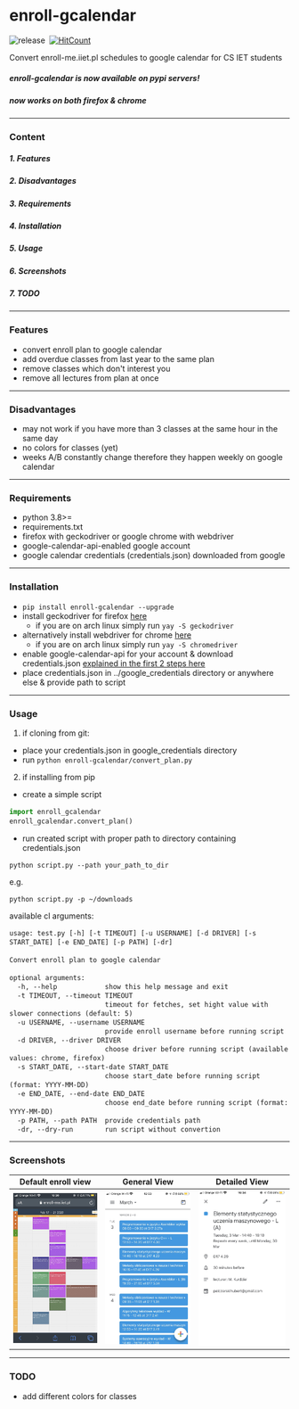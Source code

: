 # enroll-gcalendar
![release](https://img.shields.io/github/v/release/hoob3rt/enroll-gcalendar)&nbsp;
[![HitCount](http://hits.dwyl.com/hoob3rt/enroll-gcalendar.svg)](http://hits.dwyl.com/hoob3rt/enroll-gcalendar)

Convert enroll-me.iiet.pl schedules to google calendar for CS IET students
##### enroll-gcalendar is now available on pypi servers!
##### now works on both firefox & chrome
---
### Content
##### 1. Features
##### 2. Disadvantages
##### 3. Requirements
##### 4. Installation
##### 5. Usage
##### 6. Screenshots
##### 7. TODO
---
### Features
* convert enroll plan to google calendar
* add overdue classes from last year to the same plan
* remove classes which don't interest you
* remove all lectures from plan at once
---
### Disadvantages
* may not work if you have more than 3 classes at the same hour in the same day
* no colors for classes (yet)
* weeks A/B constantly change therefore they happen weekly on google calendar
---
### Requirements
* python 3.8>=
* requirements.txt
* firefox with geckodriver or google chrome with webdriver
* google-calendar-api-enabled google account
* google calendar credentials (credentials.json) downloaded from google
---
### Installation
* ```pip install enroll-gcalendar --upgrade```
* install geckodriver for firefox [here](https://github.com/mozilla/geckodriver/releases)
    * if you are on arch linux simply run ```yay -S geckodriver```
* alternatively install webdriver for chrome [here](https://chromedriver.chromium.org/downloads)
    * if you are on arch linux simply run ```yay -S chromedriver```
* enable google-calendar-api for your account & download credentials.json
  [explained in the first 2 steps here](https://dev.to/megazear7/google-calendar-api-integration-made-easy-2a68)
* place credentials.json in ../google_credentials directory or anywhere else & provide path to script
---
### Usage
1. if cloning from git:
* place your credentials.json in google_credentials directory
* run ```python enroll-gcalendar/convert_plan.py```
2. if installing from pip
* create a simple script
```python
import enroll_gcalendar
enroll_gcalendar.convert_plan()
```
* run created script with proper path to directory containing credentials.json
```console
python script.py --path your_path_to_dir
```
e.g.
```console
python script.py -p ~/downloads
```

available cl arguments:
````
usage: test.py [-h] [-t TIMEOUT] [-u USERNAME] [-d DRIVER] [-s START_DATE] [-e END_DATE] [-p PATH] [-dr]

Convert enroll plan to google calendar

optional arguments:
  -h, --help            show this help message and exit
  -t TIMEOUT, --timeout TIMEOUT
                        timeout for fetches, set hight value with slower connections (default: 5)
  -u USERNAME, --username USERNAME
                        provide enroll username before running script
  -d DRIVER, --driver DRIVER
                        choose driver before running script (available values: chrome, firefox)
  -s START_DATE, --start-date START_DATE
                        choose start_date before running script (format: YYYY-MM-DD)
  -e END_DATE, --end-date END_DATE
                        choose end_date before running script (format: YYYY-MM-DD)
  -p PATH, --path PATH  provide credentials path
  -dr, --dry-run        run script without convertion
````
---
### Screenshots
Default enroll view             |  General View         | Detailed View
:-------------------------:|:-------------------------:|:--------:
![default](./screens/enroll.jpg)  |  ![general](./screens/general_view.jpg) | ![detailed](./screens/detailed_view.jpg)
---
### TODO
* add different colors for classes
